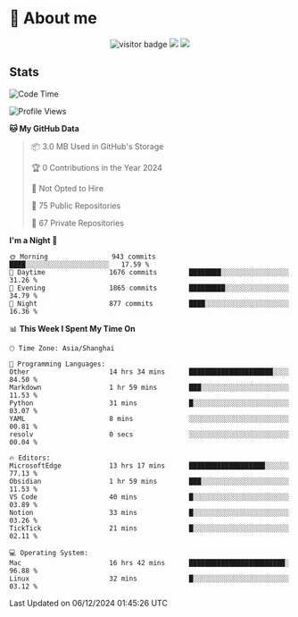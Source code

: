 <!-- ![](https://youpai.roccoshi.top/img/20200804214216.png) -->

# 🧐 About me
 
<p align="center">
<img src="https://visitor-badge.laobi.icu/badge?page_id=Lincest.Lincest&title=hits" alt="visitor badge"/>
<a href="mailto:imroccoshi@gmail.com"><img src="https://img.shields.io/badge/gmail-imroccoshi%40gmail.com-red"></a>
<a href="https://blog.roccoshi.top"><img src="https://img.shields.io/badge/blog-roccoshi-green"></a>
</p>

## Stats

<!--START_SECTION:waka-->
![Code Time](http://img.shields.io/badge/Code%20Time-1%2C751%20hrs%2051%20mins-blue)

![Profile Views](http://img.shields.io/badge/Profile%20Views-0-blue)

**🐱 My GitHub Data** 

> 📦 3.0 MB Used in GitHub's Storage 
 > 
> 🏆 0 Contributions in the Year 2024
 > 
> 🚫 Not Opted to Hire
 > 
> 📜 75 Public Repositories 
 > 
> 🔑 67 Private Repositories 
 > 
**I'm a Night 🦉** 

```text
🌞 Morning                943 commits         ████░░░░░░░░░░░░░░░░░░░░░   17.59 % 
🌆 Daytime                1676 commits        ████████░░░░░░░░░░░░░░░░░   31.26 % 
🌃 Evening                1865 commits        █████████░░░░░░░░░░░░░░░░   34.79 % 
🌙 Night                  877 commits         ████░░░░░░░░░░░░░░░░░░░░░   16.36 % 
```


📊 **This Week I Spent My Time On** 

```text
🕑︎ Time Zone: Asia/Shanghai

💬 Programming Languages: 
Other                    14 hrs 34 mins      █████████████████████░░░░   84.50 % 
Markdown                 1 hr 59 mins        ███░░░░░░░░░░░░░░░░░░░░░░   11.53 % 
Python                   31 mins             █░░░░░░░░░░░░░░░░░░░░░░░░   03.07 % 
YAML                     8 mins              ░░░░░░░░░░░░░░░░░░░░░░░░░   00.81 % 
resolv                   0 secs              ░░░░░░░░░░░░░░░░░░░░░░░░░   00.04 % 

🔥 Editors: 
MicrosoftEdge            13 hrs 17 mins      ███████████████████░░░░░░   77.13 % 
Obsidian                 1 hr 59 mins        ███░░░░░░░░░░░░░░░░░░░░░░   11.53 % 
VS Code                  40 mins             █░░░░░░░░░░░░░░░░░░░░░░░░   03.89 % 
Notion                   33 mins             █░░░░░░░░░░░░░░░░░░░░░░░░   03.26 % 
TickTick                 21 mins             █░░░░░░░░░░░░░░░░░░░░░░░░   02.11 % 

💻 Operating System: 
Mac                      16 hrs 42 mins      ████████████████████████░   96.88 % 
Linux                    32 mins             █░░░░░░░░░░░░░░░░░░░░░░░░   03.12 % 
```


 Last Updated on 06/12/2024 01:45:26 UTC
<!--END_SECTION:waka-->


